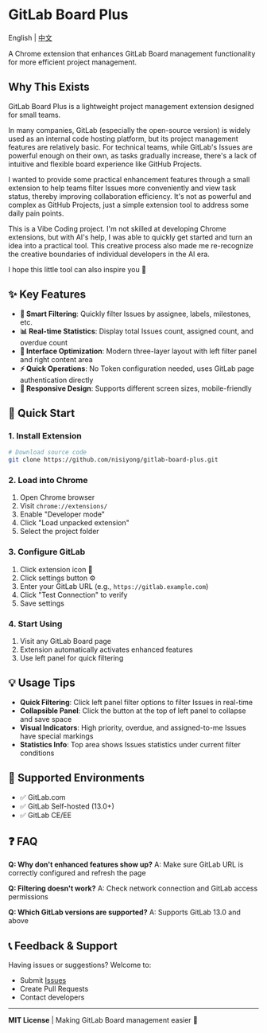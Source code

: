 # GitLab Board Plus

English | [中文](README.zh-CN.md)

A Chrome extension that enhances GitLab Board management functionality for more efficient project management.

## Why This Exists

GitLab Board Plus is a lightweight project management extension designed for small teams.

In many companies, GitLab (especially the open-source version) is widely used as an internal code hosting platform, but its project management features are relatively basic. For technical teams, while GitLab's Issues are powerful enough on their own, as tasks gradually increase, there's a lack of intuitive and flexible board experience like GitHub Projects.

I wanted to provide some practical enhancement features through a small extension to help teams filter Issues more conveniently and view task status, thereby improving collaboration efficiency. It's not as powerful and complex as GitHub Projects, just a simple extension tool to address some daily pain points.

This is a Vibe Coding project. I'm not skilled at developing Chrome extensions, but with AI's help, I was able to quickly get started and turn an idea into a practical tool. This creative process also made me re-recognize the creative boundaries of individual developers in the AI era.

I hope this little tool can also inspire you 🙂

## ✨ Key Features

- **🎯 Smart Filtering**: Quickly filter Issues by assignee, labels, milestones, etc.
- **📊 Real-time Statistics**: Display total Issues count, assigned count, and overdue count
- **🎨 Interface Optimization**: Modern three-layer layout with left filter panel and right content area
- **⚡ Quick Operations**: No Token configuration needed, uses GitLab page authentication directly
- **📱 Responsive Design**: Supports different screen sizes, mobile-friendly

## 🚀 Quick Start

### 1. Install Extension

```bash
# Download source code
git clone https://github.com/nisiyong/gitlab-board-plus.git
```

### 2. Load into Chrome

1. Open Chrome browser
2. Visit `chrome://extensions/`
3. Enable "Developer mode"
4. Click "Load unpacked extension"
5. Select the project folder

### 3. Configure GitLab

1. Click extension icon 🧩
2. Click settings button ⚙️
3. Enter your GitLab URL (e.g., `https://gitlab.example.com`)
4. Click "Test Connection" to verify
5. Save settings

### 4. Start Using

1. Visit any GitLab Board page
2. Extension automatically activates enhanced features
3. Use left panel for quick filtering

## 💡 Usage Tips

- **Quick Filtering**: Click left panel filter options to filter Issues in real-time
- **Collapsible Panel**: Click the button at the top of left panel to collapse and save space
- **Visual Indicators**: High priority, overdue, and assigned-to-me Issues have special markings
- **Statistics Info**: Top area shows Issues statistics under current filter conditions

## 🔧 Supported Environments

- ✅ GitLab.com
- ✅ GitLab Self-hosted (13.0+)
- ✅ GitLab CE/EE

## ❓ FAQ

**Q: Why don't enhanced features show up?**
A: Make sure GitLab URL is correctly configured and refresh the page

**Q: Filtering doesn't work?**
A: Check network connection and GitLab access permissions

**Q: Which GitLab versions are supported?**
A: Supports GitLab 13.0 and above

## 📞 Feedback & Support

Having issues or suggestions? Welcome to:
- Submit [Issues](https://github.com/your-username/gitlab-board-plus/issues)
- Create Pull Requests
- Contact developers

---

**MIT License** | Making GitLab Board management easier 🎉 